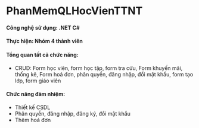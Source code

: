# PhanMemQLHocVienTTNT
#### Công nghệ sử dụng: .NET C#
#### Thực hiện: Nhóm 4 thành viên
#### Tổng quan tất cả chức năng:
- CRUD: Form học viên, form học tập, form tra cứu, Form khuyến mãi, thống kê, Form hoá đơn, phân quyền, đăng nhập, đổi mật khẩu, form tạo lớp, form giáo viên
#### Chức năng đảm nhiệm:
- Thiết kế CSDL
- Phân quyền, đăng nhập, đăng ký, đổi mật khẩu
- Thêm hoá đơn


